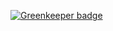 

[![Greenkeeper badge](https://badges.greenkeeper.io/FedorArbuzov/BarbershopAdaptive.svg)](https://greenkeeper.io/)